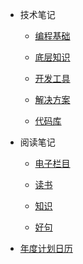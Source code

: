 - 技术笔记

  - [编程基础](技术笔记/编程基础/编程语言/CSS/CSS手册)

  - [底层知识](技术笔记/底层知识/浏览器/缓存/http缓存)

  - [开发工具](技术笔记/开发工具/git/git使用手册)

  - [解决方案](技术笔记/解决方案/网站优化/让页面显示更流畅)

  - [代码库](技术笔记/代码库/功能实现/分享链接)

- 阅读笔记
  - [电子栏目](阅读笔记/电子栏目/硅谷来信/硅谷来信1)

  - [读书](阅读笔记/读书/个人成长/格局---吴军)

  - [知识](阅读笔记/知识/美国总统是如何产生的)

  - [好句](阅读笔记/好句/好句)

- [年度计划日历](https://static-286256a4-a870-41b5-ac26-2f5948f9de9a.bspapp.com/#/)